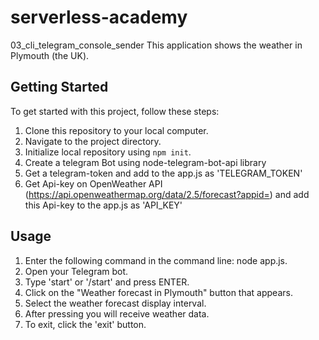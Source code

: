# serverless-academy

03_cli_telegram_console_sender
This application shows the weather in Plymouth (the UK).

## Getting Started

To get started with this project, follow these steps:

1. Clone this repository to your local computer.
2. Navigate to the project directory.
3. Initialize local repository using `npm init`.
4. Create a telegram Bot using node-telegram-bot-api library
5. Get a telegram-token and add to the app.js as 'TELEGRAM_TOKEN'
6. Get Api-key on OpenWeather API (https://api.openweathermap.org/data/2.5/forecast?appid=) and add this Api-key to the app.js as 'API_KEY'


## Usage

1. Enter the following command in the command line: node app.js.
2. Open your Telegram bot.
3. Type 'start' or '/start' and press ENTER.
4. Click on the "Weather forecast in Plymouth" button that appears.
5. Select the weather forecast display interval.
6. After pressing you will receive weather data.
7. To exit, click the 'exit' button.
